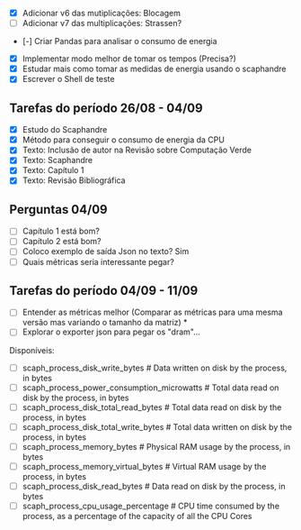 - [X] Adicionar v6 das mutiplicações: Blocagem
- [ ] Adicionar v7 das multiplicações: Strassen?
- [-] Criar Pandas para analisar o consumo de energia
- [X] Implementar modo melhor de tomar os tempos (Precisa?)
- [X] Estudar mais como tomar as medidas de energia usando o scaphandre
- [X] Escrever o Shell de teste

## Tarefas do período 26/08 - 04/09
- [X] Estudo do Scaphandre
- [X] Método para conseguir o consumo de energia da CPU
- [X] Texto: Inclusão de autor na Revisão sobre Computação Verde
- [X] Texto: Scaphandre
- [X] Texto: Capítulo 1
- [X] Texto: Revisão Bibliográfica

## Perguntas 04/09
- [ ] Capítulo 1 está bom?
- [ ] Capítulo 2 está bom?
- [ ] Coloco exemplo de saída Json no texto? Sim
- [ ] Quais métricas seria interessante pegar?

## Tarefas do período 04/09 - 11/09
- [ ] Entender as métricas melhor (Comparar as métricas para uma mesma versão mas variando o tamanho da matriz) *
- [ ] Explorar o exporter json para pegar os "dram"...

Disponíveis:
- [ ] scaph_process_disk_write_bytes # Data written on disk by the process, in bytes
- [ ] scaph_process_power_consumption_microwatts # Total data read on disk by the process, in bytes  
- [ ] scaph_process_disk_total_read_bytes # Total data read on disk by the process, in bytes   
- [ ] scaph_process_disk_total_write_bytes # Total data written on disk by the process, in bytes 
- [ ] scaph_process_memory_bytes # Physical RAM usage by the process, in bytes  
- [ ] scaph_process_memory_virtual_bytes # Virtual RAM usage by the process, in bytes   
- [ ] scaph_process_disk_read_bytes # Data read on disk by the process, in bytes   
- [ ] scaph_process_cpu_usage_percentage # CPU time consumed by the process, as a percentage of the capacity of all the CPU Cores
